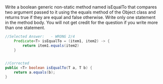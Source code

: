 Write a boolean generic non-static method named isEqualTo that compares two argument passed to it using the equals method of the Object class and returns true if they are equal and false otherwise.  Write only one statement in the method body.  You will not get credit for the question if you write more than one statement.
```java
//Selected Answer:	 - WRONG 2/4
    Predicate<T> isEqualTo = (item1, item2) -> {
        return item1.equals(item2)
    }
    
```


```java
//Corrected
public <T> boolean isEqualTo(T a, T b) {
    return a.equals(b);
}
```

